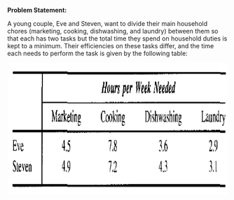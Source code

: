 

**Problem Statement:**

A young couple, Eve and Steven, want to divide their main household chores (marketing, cooking, dishwashing, and laundry) between them so that each has two tasks but the total time they spend on household duties is kept to a minimum. Their efficiencies on these tasks differ, and the time each needs to perform the task is given by the following table:

<p align="center">
  <img width="600" height="300" src="https://github.com/Pegah-Ardehkhani/Optimization-Problems-and-Solutions/blob/main/15.%20Household%20Chores/Table%2012.1.1.PNG">
</p>
